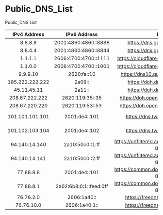 # Public_DNS_List
Public_DNS List

|  IPv4 Address   |       IPv6 Address       |                  DoH                     | Location |  Orgnization  |
|:---------------:|:------------------------:|:----------------------------------------:|:--------:|:-------------:|
|     8.8.8.8     |    2001:4860:4860::8888  |      https://dns.google/dns-query        |  Anycast |     Google    |
|     8.8.4.4     |    2001:4860:4860::8844  |      https://dns.google/dns-query        |  Anycast |     Google    |
|     1.1.1.1     |    2606:4700:4700::1111  |   https://cloudflare-dns.com/dns-query   |  Anycast |   Cloudflare  |
|     1.1.0.0     |    2606:4700:4700::1001  |   https://cloudflare-dns.com/dns-query   |  Anycast |   Cloudflare  |
|     9.9.9.10    |         2620:fe::10      |     https://dns10.quad9.net/dns-query    |  Anycast |     Quad9     |
| 185.222.222.222 |          2a09::          |       https://doh.dns.sb/dns-query       |  Anycast |     DNS.SB    |
|   45.11.45.11   |          2a11::          |       https://doh.dns.sb/dns-query       |  Anycast |     DNS.SB    |
| 208.67.222.222  |      2620:119:35::35     |     https://doh.opendns.com/dns-query    |  Anycast |    OpenDNS    |
| 208.67.220.220  |      2620:119:53::53     |     https://doh.opendns.com/dns-query    |  Anycast |    OpenDNS    |
| 101.101.101.101 |       2001:de4::101      |       https://dns.twnic.tw/dns-query     |  Taiwan, China |    TWNIC    |
| 101.102.103.104 |       2001:de4::102      |       https://dns.twnic.tw/dns-query     |  Taiwan, China |    TWNIC    |
|  94.140.14.140  |      2a10:50c0::1:ff     |  https://unfiltered.adguard-dns.com/dns-query | Multi Locations |    AdGuard    |
|  94.140.14.141  |      2a10:50c0::2:ff     |  https://unfiltered.adguard-dns.com/dns-query | Multi Locations |    AdGuard    |
|    77.88.8.8    |       2001:de4::101      |  https://common.dot.dns.yandex.net/dns-query  |  Russia  |    Yandex    |
|    77.88.8.1    |  2a02:6b8:0:1::feed:0ff  |  https://common.dot.dns.yandex.net/dns-query  |  Russia  |    Yandex    |
|    76.76.2.0     |   2606:1a40::   |  https://freedns.controld.com/p0  |  Anycast  |    ControlD    |
|    76.76.10.0    |  2606:1a40:1::  |  https://freedns.controld.com/p0  |  Anycast  |    ControlD    |


